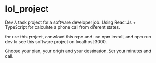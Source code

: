 # lol_project
Dev
A task project for  a software developer job.
Using React.Js + TypeScript for calculate a phone call from diferent  states.

for use this project, donwload this repo and use npm install, and  npm run dev to see this software project on localhost:3000.

Choose your plan, your origin and your destination. 
Set your minutes and call.
